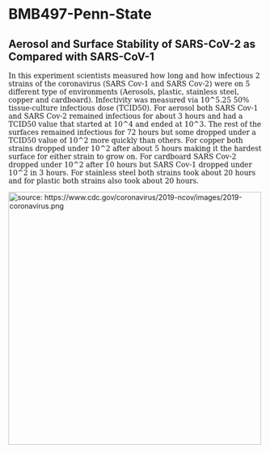 # BMB497-Penn-State
<h2>Aerosol and Surface Stability of SARS-CoV-2 as Compared with SARS-CoV-1</h2>


<p style = "font-family:Constantia, 'Lucida Bright', 'DejaVu Serif', Georgia, 'serif'">In this experiment scientists measured how long and how infectious 2 strains of the coronavirus (SARS Cov-1 and SARS Cov-2) were on 5 different type of environments (Aerosols, plastic, stainless steel, copper and cardboard). Infectivity was measured via 10^5.25 50% tissue-culture infectious dose (TCID50). For aerosol both SARS Cov-1 and SARS Cov-2 remained infectious for about 3 hours and had a TCID50 value that started at 10^4 and ended at 10^3. The rest of the surfaces remained infectious for 72 hours but some dropped under a TCID50 value of 10^2 more quickly than others. For copper both strains dropped under 10^2 after about 5 hours making it the hardest surface for either strain to grow on. For cardboard SARS Cov-2 dropped under 10^2 after 10 hours but SARS Cov-1 dropped under 10^2 in 3 hours. For stainless steel both strains took about 20 hours and for plastic both strains also took about 20 hours.</p>
<p><img src="https://www.cdc.gov/coronavirus/2019-ncov/images/2019-coronavirus.png" alt="source: https://www.cdc.gov/coronavirus/2019-ncov/images/2019-coronavirus.png" width="500"></p>
